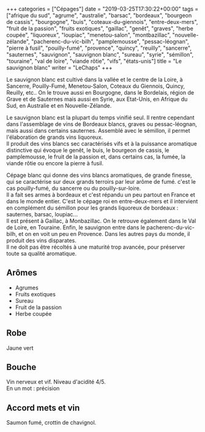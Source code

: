 +++
categories = ["Cépages"]
date = "2019-03-25T17:30:22+00:00"
tags = ["afrique du sud", "agrume", "australie", "barsac", "bordeaux", "bourgeon de cassis", "bourgogne", "buis", "coteaux-du-giennois", "entre-deux-mers", "fruit de la passion", "fruits exotiques", "gaillac", "genêt", "graves", "herbe coupée", "liquoreux", "loupiac", "menetou-salon", "montbazillac", "nouvelle-zélande", "pacherenc-du-vic-bilh", "pamplemousse", "pessac-léognan", "pierre à fusil", "pouilly-fumé", "provence", "quincy", "reuilly", "sancerre", "sauternes", "sauvignon", "sauvignon blanc", "sureau", "syrie", "sémillon", "touraine", "val de loire", "viande rôtie", "vifs", "états-unis"] 
title = "Le sauvignon blanc"
writer = "LeChaps"
+++

Le sauvignon blanc est cultivé dans la vallée et le centre de la Loire, à Sancerre, Pouilly-Fumé, Menetou-Salon, Coteaux du Giennois, Quincy, Reuilly, etc.. On le trouve aussi en Bourgogne, dans le Bordelais, région de Grave et de Sauternes mais aussi en Syrie, aux Etat-Unis, en Afrique du Sud, en Australie et en Nouvelle-Zélande.  

Le sauvignon blanc est la plupart du temps vinifié seul. Il rentre cependant dans l'assemblage de vins de Bordeaux blancs, graves ou pessac-léognan, mais aussi dans certains sauternes. Assemblé avec le sémillon, il permet l'élaboration de grands vins liquoreux.  
Il produit des vins blancs sec caractérisés vifs et à la puissance aromatique distinctive qui évoque le genêt, le buis, le bourgeon de cassis, le pamplemousse, le fruit de la passion et, dans certains cas, la fumée, la viande rôtie ou encore la pierre à fusil.

Cépage blanc qui donne des vins blancs aromatiques, de grande finesse, qui se caractérise sur deux grands terroirs par leur arôme de fumé. c'est le cas pouilly-fumé, du sancerre ou du pouilly-sur-loire.  
Il a fait ses armes à bordeaux et c'est répandu un peu partout en France et dans le monde entier. C'est le cépage roi en entre-deux-mers et il intervient en complément du sémillon pour les grands liquoreux de bordeaux : sauternes, barsac, loupiac...  
Il est présent à Gaillac, à Monbazillac. On le retrouve également dans le Val de Loire, en Touraine. Enfin, le sauvignon entre dans le pacherenc-du-vic-bilh, et on en voit un peu en Provence. Dans les autres pays du monde, il produit des vins disparates.  
Il ne doit pas être récoltés à une maturité trop avancée, pour préserver toute sa qualité aromatique.

## Arômes

* Agrumes
* Fruits exotiques
* Sureau
* Fruit de la passion
* Herbe coupée

## Robe

Jaune vert

## Bouche

Vin nerveux et vif. Niveau d'acidité 4/5.  
En un mot : précision

## Accord mets et vin

Saumon fumé, crottin de chavignol.

